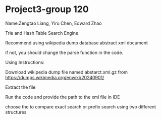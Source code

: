 # Project3-group 120
Name:Zengtao Liang, Yiru Chen, Edward Zhao


Trie and Hash Table Search Engine


Recommend using wikipedia dump database abstract xml document


if not, you should change the parse function in the code.

Using Instructions:

Download wikipedia dump file named abstarct.xml.gz from https://dumps.wikimedia.org/enwiki/20240901/

Extract the file

Run the code and provide the path to the xml file in IDE

choose the to compare exact search or prefix search using two different structures
